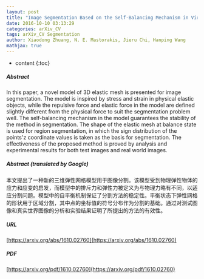 ```yaml
---
layout: post
title: "Image Segmentation Based on the Self-Balancing Mechanism in Virtual 3D Elastic Mesh"
date: 2016-10-10 03:13:29
categories: arXiv_CV
tags: arXiv_CV Segmentation
author: Xiaodong Zhuang, N. E. Mastorakis, Jieru Chi, Hanping Wang
mathjax: true
---
```


* content
{:toc}

##### Abstract
In this paper, a novel model of 3D elastic mesh is presented for image segmentation. The model is inspired by stress and strain in physical elastic objects, while the repulsive force and elastic force in the model are defined slightly different from the physical force to suit the segmentation problem well. The self-balancing mechanism in the model guarantees the stability of the method in segmentation. The shape of the elastic mesh at balance state is used for region segmentation, in which the sign distribution of the points'z coordinate values is taken as the basis for segmentation. The effectiveness of the proposed method is proved by analysis and experimental results for both test images and real world images.

##### Abstract (translated by Google)
本文提出了一种新的三维弹性网格模型用于图像分割。该模型受到物理弹性物体的应力和应变的启发，而模型中的排斥力和弹性力被定义为与物理力略有不同，以适应分割问题。模型中的自平衡机制保证了分割方法的稳定性。平衡状态下弹性网格的形状用于区域分割，其中点的坐标值的符号分布作为分割的基础。通过对测试图像和真实世界图像的分析和实验结果证明了所提出的方法的有效性。

##### URL
[https://arxiv.org/abs/1610.02760](https://arxiv.org/abs/1610.02760)

##### PDF
[https://arxiv.org/pdf/1610.02760](https://arxiv.org/pdf/1610.02760)

